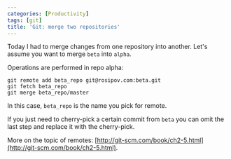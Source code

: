 ```yaml
---
categories: [Productivity]
tags: [git]
title: 'Git: merge two repositories'
---
```


Today I had to merge changes from one repository into another. Let's assume you want to merge `beta` into `alpha`.

Operations are performed in repo alpha:

    git remote add beta_repo git@rosipov.com:beta.git
    git fetch beta_repo
    git merge beta_repo/master

In this case, `beta_repo` is the name you pick for remote.

If you just need to cherry-pick a certain commit from `beta` you can omit the last step and replace it with the cherry-pick.

More on the topic of remotes: [http://git-scm.com/book/ch2-5.html](http://git-scm.com/book/ch2-5.html).
